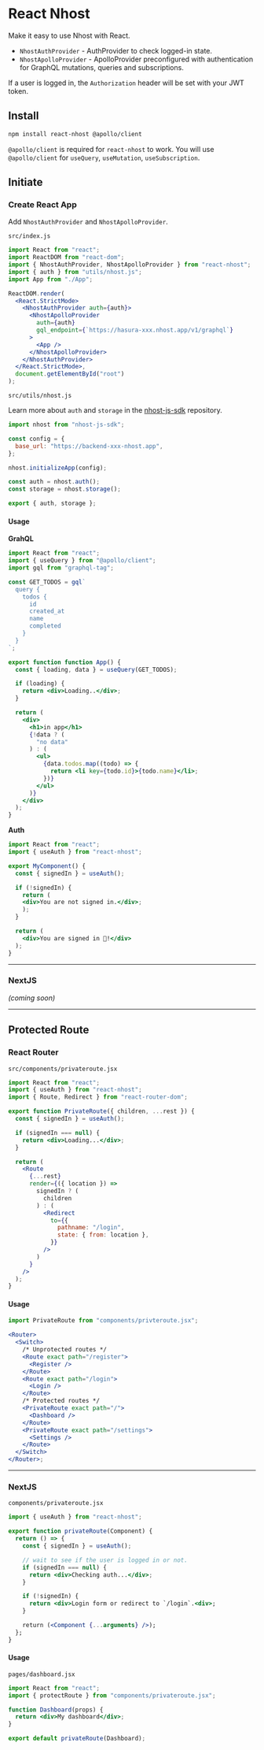 # React Nhost

Make it easy to use Nhost with React.

- `NhostAuthProvider` - AuthProvider to check logged-in state.
- `NhostApolloProvider` - ApolloProvider preconfigured with authentication for GraphQL mutations, queries and subscriptions.

If a user is logged in, the `Authorization` header will be set with your JWT token.

## Install

```bash
npm install react-nhost @apollo/client
```

`@apollo/client` is required for `react-nhost` to work. You will use `@apollo/client` for `useQuery`, `useMutation`, `useSubscription`.

## Initiate

### Create React App

Add `NhostAuthProvider` and `NhostApolloProvider`.

`src/index.js`

```jsx
import React from "react";
import ReactDOM from "react-dom";
import { NhostAuthProvider, NhostApolloProvider } from "react-nhost";
import { auth } from "utils/nhost.js";
import App from "./App";

ReactDOM.render(
  <React.StrictMode>
    <NhostAuthProvider auth={auth}>
      <NhostApolloProvider
        auth={auth}
        gql_endpoint={`https://hasura-xxx.nhost.app/v1/graphql`}
      >
        <App />
      </NhostApolloProvider>
    </NhostAuthProvider>
  </React.StrictMode>,
  document.getElementById("root")
);
```

`src/utils/nhost.js`

Learn more about `auth` and `storage` in the [nhost-js-sdk](https://github.com/nhost/nhost-js-sdk) repository.

```js
import nhost from "nhost-js-sdk";

const config = {
  base_url: "https://backend-xxx-nhost.app",
};

nhost.initializeApp(config);

const auth = nhost.auth();
const storage = nhost.storage();

export { auth, storage };
```

#### Usage

**GrahQL**

```jsx
import React from "react";
import { useQuery } from "@apollo/client";
import gql from "graphql-tag";

const GET_TODOS = gql`
  query {
    todos {
      id
      created_at
      name
      completed
    }
  }
`;

export function function App() {
  const { loading, data } = useQuery(GET_TODOS);

  if (loading) {
    return <div>Loading..</div>;
  }

  return (
    <div>
      <h1>in app</h1>
      {!data ? (
        "no data"
      ) : (
        <ul>
          {data.todos.map((todo) => {
            return <li key={todo.id}>{todo.name}</li>;
          })}
        </ul>
      )}
    </div>
  );
}

```

**Auth**

```jsx
import React from "react";
import { useAuth } from "react-nhost";

export MyComponent() {
  const { signedIn } = useAuth();

  if (!signedIn) {
    return (
    <div>You are not signed in.</div>;
    );
  }

  return (
    <div>You are signed in 🎉!</div>
  );
}
```

---

### NextJS

_(coming soon)_

---

## Protected Route

### React Router

`src/components/privateroute.jsx`

```jsx
import React from "react";
import { useAuth } from "react-nhost";
import { Route, Redirect } from "react-router-dom";

export function PrivateRoute({ children, ...rest }) {
  const { signedIn } = useAuth();

  if (signedIn === null) {
    return <div>Loading...</div>;
  }

  return (
    <Route
      {...rest}
      render={({ location }) =>
        signedIn ? (
          children
        ) : (
          <Redirect
            to={{
              pathname: "/login",
              state: { from: location },
            }}
          />
        )
      }
    />
  );
}
```

#### Usage

```jsx
import PrivateRoute from "components/privteroute.jsx";

<Router>
  <Switch>
    /* Unprotected routes */
    <Route exact path="/register">
      <Register />
    </Route>
    <Route exact path="/login">
      <Login />
    </Route>
    /* Protected routes */
    <PrivateRoute exact path="/">
      <Dashboard />
    </Route>
    <PrivateRoute exact path="/settings">
      <Settings />
    </Route>
  </Switch>
</Router>;
```

---

### NextJS

`components/privateroute.jsx`

```jsx
import { useAuth } from "react-nhost";

export function privateRoute(Component) {
  return () => {
    const { signedIn } = useAuth();

    // wait to see if the user is logged in or not.
    if (signedIn === null) {
      return <div>Checking auth...</div>;
    }

    if (!signedIn) {
      return <div>Login form or redirect to `/login`.<div>;
    }

    return (<Component {...arguments} />);
  };
}
```

#### Usage

`pages/dashboard.jsx`

```jsx
import React from "react";
import { protectRoute } from "components/privateroute.jsx";

function Dashboard(props) {
  return <div>My dashboard</div>;
}

export default privateRoute(Dashboard);
```

